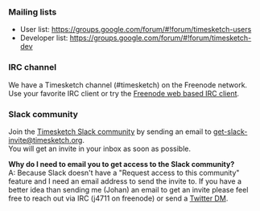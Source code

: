 ### Mailing lists
* User list: https://groups.google.com/forum/#!forum/timesketch-users
* Developer list: https://groups.google.com/forum/#!forum/timesketch-dev

### IRC channel
We have a Timesketch channel (#timesketch) on the Freenode network.  
Use your favorite IRC client or try the [Freenode web based IRC client](http://webchat.freenode.net/).

### Slack community
Join the [Timesketch Slack community](https://timesketch.slack.com/) by sending an email to get-slack-invite@timesketch.org.  
You will get an invite in your inbox as soon as possible.

**Why do I need to email you to get access to the Slack community?**  
A: Because Slack doesn't have a "Request access to this community" feature and I need an email address to send the invite to. If you have a better idea than sending me (Johan) an email to get an invite please feel free to reach out via IRC (j4711 on freenode) or send a [Twitter DM](https://twitter.com/jberggren).





